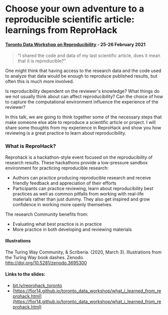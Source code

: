 # Choose your own adventure to a reproducible scientific article: learnings from ReproHack
#### [Toronto Data Workshop on Reproducibility](https://rohanalexander.com/reproducibility.html#draft-schedule) -  25-26 February 2021

<!-- badges: start -->
<!-- badges: end -->

>"I shared the code and data of my last scientific article, does it mean that it is reproducible?"

One might think that having access to the research data and the code used to analyze that data would be enough to reproduce published results, but often this is much more involved.

Is reproducibility dependent on the reviewer's knowledge?
What things do we not usually think about can affect reproducibility?
Can the choice of how to capture the computational environment influence the experience of the reviewer?

In this talk, we are going to think together some of the necessary steps that make someone else able to reproduce a scientific article or project. I will share some thoughts from my experience in ReproHack and show you how reviewing is a great practice to learn about reproducibility.

### What is ReproHack?

Reprohack is a hackathon-style event focused on the reproducibility of research results. These hackathons provide a low-pressure sandbox environment for practicing reproducible research:

* Authors can practice producing reproducible research and receive friendly feedback and appreciation of their efforts
* Participants can practice reviewing, learn about reproducibility best practices as well as common pitfalls from working with real-life materials rather than just dummy. They also get inspired and grow confidence in working more openly themselves.

The research Community benefits from:

* Evaluating what best practice is in practice
* More practice in both developing and reviewing materials 

#### Illustrations

The Turing Way Community, & Scriberia. (2020, March 3). Illustrations from the Turing Way book dashes. Zenodo. http://doi.org/10.5281/zenodo.3695300

#### Links to the slides:
* [bit.ly/reprohack_toronto](bit.ly/reprohack_toronto)
* [https://flor14.github.io/toronto_data_workshop/what_i_learned_from_reprohack.html](https://flor14.github.io/toronto_data_workshop/what_i_learned_from_reprohack.html)

